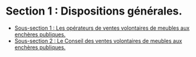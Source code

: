 # Section 1 : Dispositions générales.

- [Sous-section 1 : Les opérateurs de ventes volontaires de meubles aux enchères publiques.](sous-section-1)
- [Sous-section 2 : Le Conseil des ventes volontaires de meubles aux enchères publiques.](sous-section-2)
